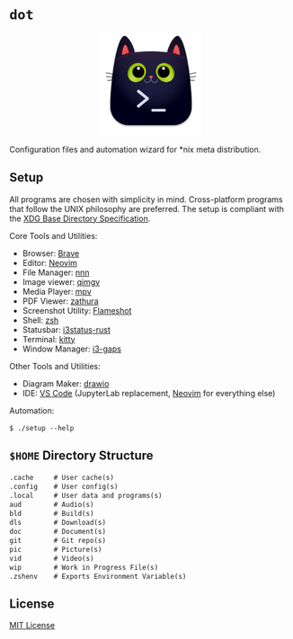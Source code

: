 # `dot`

<p align="center"><img src=".local/share/applications/kitty.png" alt="Logo" width="180" /></p>

Configuration files and automation wizard for \*nix meta distribution.

## Setup

All programs are chosen with simplicity in mind. Cross-platform programs that follow the UNIX
philosophy are preferred. The setup is compliant with the [XDG Base Directory Specification][xdg].

Core Tools and Utilities:

- Browser: [Brave][brave]
- Editor: [Neovim][neovim]
- File Manager: [nnn][nnn]
- Image viewer: [qimgv][qimgv]
- Media Player: [mpv][mpv]
- PDF Viewer: [zathura][zathura]
- Screenshot Utility: [Flameshot][flameshot]
- Shell: [zsh][zsh]
- Statusbar: [i3status-rust][i3statusrust]
- Terminal: [kitty][kitty]
- Window Manager: [i3-gaps][i3gaps]

Other Tools and Utilities:

- Diagram Maker: [drawio][drawio]
- IDE: [VS Code][vscode] (JupyterLab replacement, [Neovim][neovim] for everything else)

Automation:

```console
$ ./setup --help
```

## `$HOME` Directory Structure

```console
.cache     # User cache(s)
.config    # User config(s)
.local     # User data and programs(s)
aud        # Audio(s)
bld        # Build(s)
dls        # Download(s)
doc        # Document(s)
git        # Git repo(s)
pic        # Picture(s)
vid        # Video(s)
wip        # Work in Progress File(s)
.zshenv    # Exports Environment Variable(s)
```

## License

[MIT License](LICENSE)

[xdg]: https://specifications.freedesktop.org/basedir-spec/basedir-spec-latest.html
[brave]: https://github.com/brave/brave-browser
[neovim]: https://github.com/neovim/neovim
[nnn]: https://github.com/jarun/nnn
[qimgv]: https://github.com/easymodo/qimgv
[mpv]: https://github.com/mpv-player/mpv
[zathura]: https://en.wikipedia.org/wiki/Zathura_(document_viewer)
[newsboat]: https://github.com/newsboat/newsboat
[flameshot]: https://github.com/flameshot-org/flameshot
[zsh]: https://github.com/zsh-users/zsh
[i3statusrust]: https://github.com/greshake/i3status-rust
[kitty]: https://github.com/kovidgoyal/kitty
[i3gaps]: https://github.com/Airblader/i3
[drawio]: https://github.com/jgraph/drawio-desktop
[vscode]: https://github.com/microsoft/vscode
